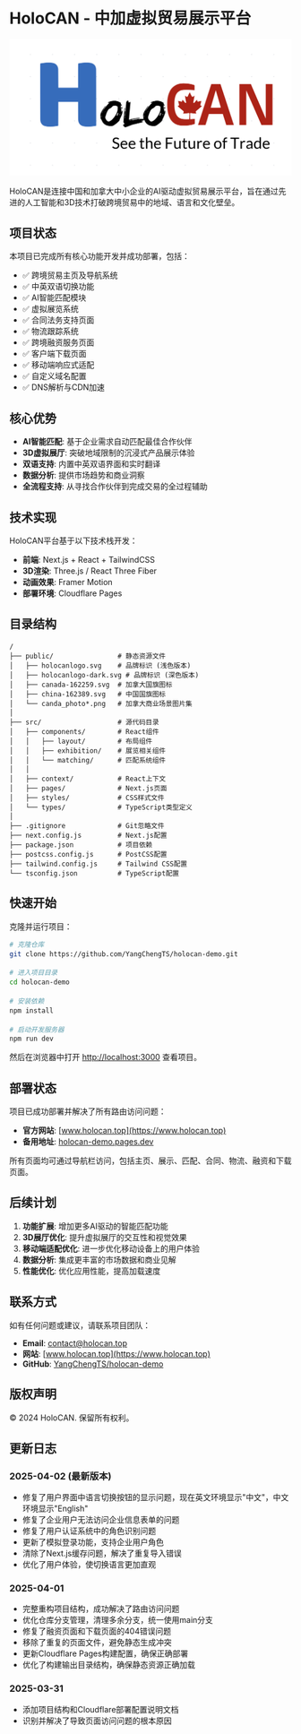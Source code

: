# HoloCAN - 中加虚拟贸易展示平台

![HoloCAN Logo](public/holocanlogo.svg)

HoloCAN是连接中国和加拿大中小企业的AI驱动虚拟贸易展示平台，旨在通过先进的人工智能和3D技术打破跨境贸易中的地域、语言和文化壁垒。

## 项目状态

本项目已完成所有核心功能开发并成功部署，包括：

- ✅ 跨境贸易主页及导航系统
- ✅ 中英双语切换功能
- ✅ AI智能匹配模块 
- ✅ 虚拟展览系统
- ✅ 合同法务支持页面
- ✅ 物流跟踪系统
- ✅ 跨境融资服务页面
- ✅ 客户端下载页面
- ✅ 移动端响应式适配
- ✅ 自定义域名配置
- ✅ DNS解析与CDN加速

## 核心优势

- **AI智能匹配**: 基于企业需求自动匹配最佳合作伙伴
- **3D虚拟展厅**: 突破地域限制的沉浸式产品展示体验
- **双语支持**: 内置中英双语界面和实时翻译
- **数据分析**: 提供市场趋势和商业洞察
- **全流程支持**: 从寻找合作伙伴到完成交易的全过程辅助

## 技术实现

HoloCAN平台基于以下技术栈开发：

- **前端**: Next.js + React + TailwindCSS
- **3D渲染**: Three.js / React Three Fiber
- **动画效果**: Framer Motion
- **部署环境**: Cloudflare Pages

## 目录结构

```
/
├── public/                # 静态资源文件
│   ├── holocanlogo.svg    # 品牌标识 (浅色版本)
│   ├── holocanlogo-dark.svg # 品牌标识 (深色版本)
│   ├── canada-162259.svg  # 加拿大国旗图标
│   ├── china-162389.svg   # 中国国旗图标
│   └── canda_photo*.png   # 加拿大商业场景图片集
│
├── src/                   # 源代码目录
│   ├── components/        # React组件
│   │   ├── layout/        # 布局组件
│   │   ├── exhibition/    # 展览相关组件
│   │   └── matching/      # 匹配系统组件
│   │
│   ├── context/           # React上下文
│   ├── pages/             # Next.js页面
│   ├── styles/            # CSS样式文件
│   └── types/             # TypeScript类型定义
│
├── .gitignore             # Git忽略文件
├── next.config.js         # Next.js配置
├── package.json           # 项目依赖
├── postcss.config.js      # PostCSS配置
├── tailwind.config.js     # Tailwind CSS配置
└── tsconfig.json          # TypeScript配置
```

## 快速开始

克隆并运行项目：

```bash
# 克隆仓库
git clone https://github.com/YangChengTS/holocan-demo.git

# 进入项目目录
cd holocan-demo

# 安装依赖
npm install

# 启动开发服务器
npm run dev
```

然后在浏览器中打开 [http://localhost:3000](http://localhost:3000) 查看项目。

## 部署状态

项目已成功部署并解决了所有路由访问问题：

- **官方网站**: [www.holocan.top](https://www.holocan.top)
- **备用地址**: [holocan-demo.pages.dev](https://holocan-demo.pages.dev)

所有页面均可通过导航栏访问，包括主页、展示、匹配、合同、物流、融资和下载页面。

## 后续计划

1. **功能扩展**: 增加更多AI驱动的智能匹配功能
2. **3D展厅优化**: 提升虚拟展厅的交互性和视觉效果
3. **移动端适配优化**: 进一步优化移动设备上的用户体验
4. **数据分析**: 集成更丰富的市场数据和商业见解
5. **性能优化**: 优化应用性能，提高加载速度

## 联系方式

如有任何问题或建议，请联系项目团队：

- **Email**: [contact@holocan.top](mailto:contact@holocan.top)
- **网站**: [www.holocan.top](https://www.holocan.top)
- **GitHub**: [YangChengTS/holocan-demo](https://github.com/YangChengTS/holocan-demo)

## 版权声明

© 2024 HoloCAN. 保留所有权利。

## 更新日志

### 2025-04-02 (最新版本)
- 修复了用户界面中语言切换按钮的显示问题，现在英文环境显示"中文"，中文环境显示"English"
- 修复了企业用户无法访问企业信息表单的问题
- 修复了用户认证系统中的角色识别问题
- 更新了模拟登录功能，支持企业用户角色
- 清除了Next.js缓存问题，解决了重复导入错误
- 优化了用户体验，使切换语言更加直观

### 2025-04-01
- 完整重构项目结构，成功解决了路由访问问题
- 优化仓库分支管理，清理多余分支，统一使用main分支
- 修复了融资页面和下载页面的404错误问题
- 移除了重复的页面文件，避免静态生成冲突
- 更新Cloudflare Pages构建配置，确保正确部署
- 优化了构建输出目录结构，确保静态资源正确加载

### 2025-03-31
- 添加项目结构和Cloudflare部署配置说明文档
- 识别并解决了导致页面访问问题的根本原因 